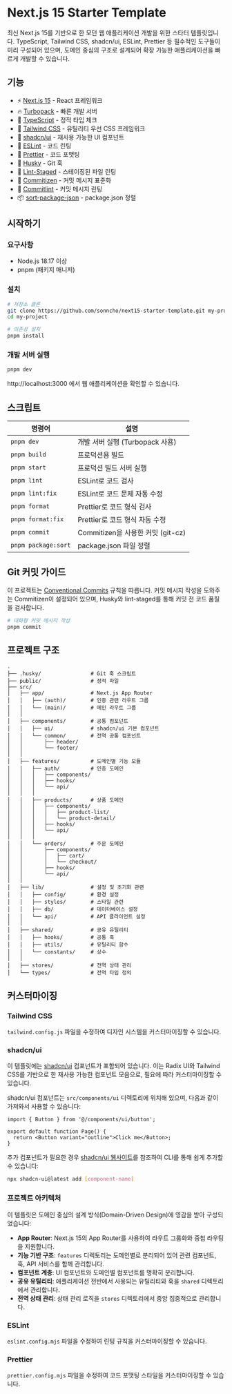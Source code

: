 # Next.js 15 Starter Template

최신 Next.js 15를 기반으로 한 모던 웹 애플리케이션 개발을 위한 스타터 템플릿입니다. TypeScript, Tailwind CSS, shadcn/ui, ESLint, Prettier 등 필수적인 도구들이 미리 구성되어 있으며, 도메인 중심의 구조로 설계되어 확장 가능한 애플리케이션을 빠르게 개발할 수 있습니다.

## 기능

- ⚡ [Next.js 15](https://nextjs.org/) - React 프레임워크
- 🔥 [Turbopack](https://turbo.build/pack) - 빠른 개발 서버
- 🎯 [TypeScript](https://www.typescriptlang.org/) - 정적 타입 체크
- 💅 [Tailwind CSS](https://tailwindcss.com/) - 유틸리티 우선 CSS 프레임워크
- 🧩 [shadcn/ui](https://ui.shadcn.com/) - 재사용 가능한 UI 컴포넌트
- 📏 [ESLint](https://eslint.org/) - 코드 린팅
- 💖 [Prettier](https://prettier.io/) - 코드 포맷팅
- 🐶 [Husky](https://typicode.github.io/husky/) - Git 훅
- 🚫 [Lint-Staged](https://github.com/okonet/lint-staged) - 스테이징된 파일 린팅
- 📝 [Commitizen](https://github.com/commitizen/cz-cli) - 커밋 메시지 표준화
- 📐 [Commitlint](https://commitlint.js.org/) - 커밋 메시지 린팅
- 📦 [sort-package-json](https://github.com/keithamus/sort-package-json) - package.json 정렬

## 시작하기

### 요구사항

- Node.js 18.17 이상
- pnpm (패키지 매니저)

### 설치

```bash
# 저장소 클론
git clone https://github.com/sonncho/next15-starter-template.git my-project
cd my-project

# 의존성 설치
pnpm install
```

### 개발 서버 실행

```bash
pnpm dev
```

http://localhost:3000 에서 웹 애플리케이션을 확인할 수 있습니다.

## 스크립트

| 명령어              | 설명                              |
| ------------------- | --------------------------------- |
| `pnpm dev`          | 개발 서버 실행 (Turbopack 사용)   |
| `pnpm build`        | 프로덕션용 빌드                   |
| `pnpm start`        | 프로덕션 빌드 서버 실행           |
| `pnpm lint`         | ESLint로 코드 검사                |
| `pnpm lint:fix`     | ESLint로 코드 문제 자동 수정      |
| `pnpm format`       | Prettier로 코드 형식 검사         |
| `pnpm format:fix`   | Prettier로 코드 형식 자동 수정    |
| `pnpm commit`       | Commitizen을 사용한 커밋 (git-cz) |
| `pnpm package:sort` | package.json 파일 정렬            |

## Git 커밋 가이드

이 프로젝트는 [Conventional Commits](https://www.conventionalcommits.org/) 규칙을 따릅니다. 커밋 메시지 작성을 도와주는 Commitizen이 설정되어 있으며, Husky와 lint-staged를 통해 커밋 전 코드 품질을 검사합니다.

```bash
# 대화형 커밋 메시지 작성
pnpm commit
```

## 프로젝트 구조

```
.
├── .husky/                # Git 훅 스크립트
├── public/                # 정적 파일
├── src/
│   ├── app/               # Next.js App Router
│   │   ├── (auth)/        # 인증 관련 라우트 그룹
│   │   └── (main)/        # 메인 라우트 그룹
│   │
│   ├── components/        # 공통 컴포넌트
│   │   ├── ui/            # shadcn/ui 기본 컴포넌트
│   │   └── common/        # 전역 공통 컴포넌트
│   │       ├── header/
│   │       └── footer/
│   │
│   ├── features/          # 도메인별 기능 모듈
│   │   ├── auth/          # 인증 도메인
│   │   │   ├── components/
│   │   │   ├── hooks/
│   │   │   └── api/
│   │   │
│   │   ├── products/      # 상품 도메인
│   │   │   ├── components/
│   │   │   │   ├── product-list/
│   │   │   │   └── product-detail/
│   │   │   ├── hooks/
│   │   │   └── api/
│   │   │
│   │   └── orders/        # 주문 도메인
│   │       ├── components/
│   │       │   ├── cart/
│   │       │   └── checkout/
│   │       ├── hooks/
│   │       └── api/
│   │
│   ├── lib/               # 설정 및 초기화 관련
│   │   ├── config/        # 환경 설정
│   │   ├── styles/        # 스타일 관련
│   │   ├── db/            # 데이터베이스 설정
│   │   └── api/           # API 클라이언트 설정
│   │
│   ├── shared/            # 공유 유틸리티
│   │   ├── hooks/         # 공통 훅
│   │   ├── utils/         # 유틸리티 함수
│   │   └── constants/     # 상수
│   │
│   ├── stores/            # 전역 상태 관리
│   └── types/             # 전역 타입 정의
```

## 커스터마이징

### Tailwind CSS

`tailwind.config.js` 파일을 수정하여 디자인 시스템을 커스터마이징할 수 있습니다.

### shadcn/ui

이 템플릿에는 [shadcn/ui](https://ui.shadcn.com/) 컴포넌트가 포함되어 있습니다. 이는 Radix UI와 Tailwind CSS를 기반으로 한 재사용 가능한 컴포넌트 모음으로, 필요에 따라 커스터마이징할 수 있습니다.

shadcn/ui 컴포넌트는 `src/components/ui` 디렉토리에 위치해 있으며, 다음과 같이 가져와서 사용할 수 있습니다:

```tsx
import { Button } from '@/components/ui/button';

export default function Page() {
  return <Button variant="outline">Click me</Button>;
}
```

추가 컴포넌트가 필요한 경우 [shadcn/ui 웹사이트](https://ui.shadcn.com/docs/components)를 참조하여 CLI를 통해 쉽게 추가할 수 있습니다:

```bash
npx shadcn-ui@latest add [component-name]
```

### 프로젝트 아키텍처

이 템플릿은 도메인 중심의 설계 방식(Domain-Driven Design)에 영감을 받아 구성되었습니다:

- **App Router**: Next.js 15의 App Router를 사용하여 라우트 그룹화와 중첩 라우팅을 지원합니다.
- **기능 기반 구조**: `features` 디렉토리는 도메인별로 분리되어 있어 관련 컴포넌트, 훅, API 서비스를 함께 관리합니다.
- **컴포넌트 계층**: UI 컴포넌트와 도메인별 컴포넌트를 명확히 분리합니다.
- **공유 유틸리티**: 애플리케이션 전반에서 사용되는 유틸리티와 훅을 `shared` 디렉토리에서 관리합니다.
- **전역 상태 관리**: 상태 관리 로직을 `stores` 디렉토리에서 중앙 집중적으로 관리합니다.

### ESLint

`eslint.config.mjs` 파일을 수정하여 린팅 규칙을 커스터마이징할 수 있습니다.

### Prettier

`prettier.config.mjs` 파일을 수정하여 코드 포맷팅 스타일을 커스터마이징할 수 있습니다.

<!-- ## 라이선스

이 프로젝트는 MIT 라이선스에 따라 라이선스가 부여됩니다. 자세한 내용은 [LICENSE](LICENSE) 파일을 참조하세요. -->
